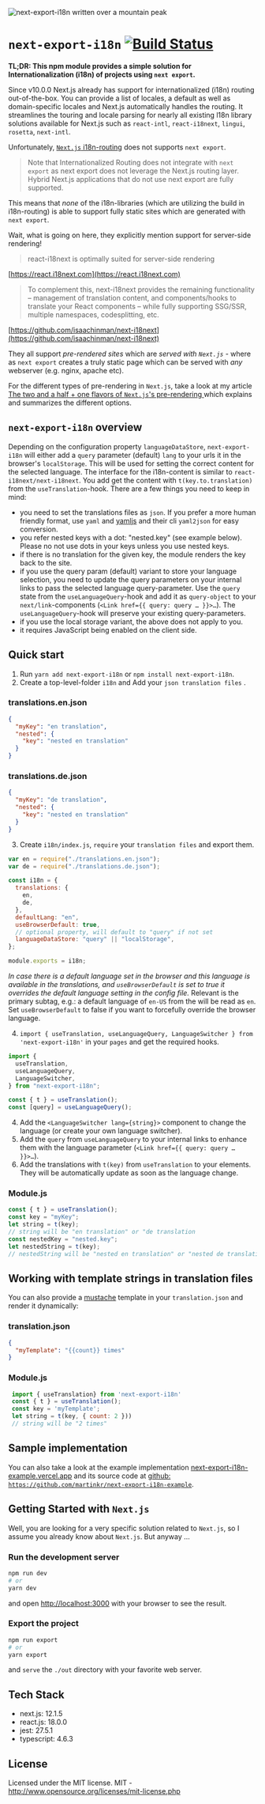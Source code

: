 ![next-export-i18n written over a mountain peak](next-export-i18n.png)

# `next-export-i18n` [![Build Status](https://app.travis-ci.com/martinkr/next-export-i18n.svg?branch=main)](https://app.travis-ci.com/martinkr/next-export-i18n)

**TL;DR: This npm module provides a simple solution for Internationalization (i18n) of projects using `next export`.**

Since v10.0.0 Next.js already has support for internationalized (i18n) routing out-of-the-box. You can provide a list of locales, a default as well as domain-specific locales and Next.js automatically handles the routing. It streamlines the touring and locale parsing for nearly all existing l18n library solutions available for Next.js such as `react-intl`, `react-i18next`, `lingui`, `rosetta`, `next-intl`.

Unfortunately, [`Next.js` i18n-routing](https://nextjs.org/docs/advanced-features/i18n-routing) does not supports `next export`.

> Note that Internationalized Routing does not integrate with `next export` as next export does not leverage the Next.js routing layer. Hybrid Next.js applications that do not use next export are fully supported.

This means that _none_ of the i18n-libraries (which are utilizing the build in i18n-routing) is able to support fully static sites which are generated with `next export`.

Wait, what is going on here, they explicitly mention support for server-side rendering!

> react-i18next is optimally suited for server-side rendering

[https://react.i18next.com](https://react.i18next.com)

> To complement this, next-i18next provides the remaining functionality – management of translation content, and components/hooks to translate your React components – while fully supporting SSG/SSR, multiple namespaces, codesplitting, etc.

[https://github.com/isaachinman/next-i18next](https://github.com/isaachinman/next-i18next)

They all support _pre-rendered sites_ which are _served with `Next.js`_ - where as `next export` creates a truly static page which can be served with _any_ webserver (e.g. nginx, apache etc).

For the different types of pre-rendering in `Next.js`, take a look at my article [The two and a half + one flavors of `Next.js`'s pre-rendering
](https://dev.to/martinkr/the-two-and-a-half-one-flavors-of-next-js-s-pre-rendering-44o) which explains and summarizes the different options.

## `next-export-i18n` overview

Depending on the configuration property `languageDataStore`, `next-export-i18n` will either add a `query` parameter (default) `lang` to your urls it in the browser's `localStorage`. This will be used for setting the correct content for the selected language. The interface for the i18n-content is similar to `react-i18next/next-i18next`. You add get the content with `t(key.to.translation)` from the `useTranslation`-hook.
There are a few things you need to keep in mind:

- you need to set the translations files as `json`. If you prefer a more human friendly format, use `yaml` and [yamljs](https://www.npmjs.com/package/yamljs) and their cli `yaml2json` for easy conversion.
- you refer nested keys with a dot: "nested.key" (see example below). Please no not use dots in your keys unless you use nested keys.
- if there is no translation for the given key, the module renders the key back to the site.
- if you use the query param (default) variant to store your language selection, you need to update the query parameters on your internal links to pass the selected language query-parameter. Use the `query` state from the `useLanguageQuery`-hook and add it as `query-object` to your `next/link`-components (`<Link href={{ query: query … }}>…`). The `useLanguageQuery`-hook will preserve your existing query-parameters.
- if you use the local storage variant, the above does not apply to you.
- it requires JavaScript being enabled on the client side.

## Quick start

1. Run `yarn add next-export-i18n` or `npm install next-export-i18n`.
2. Create a top-level-folder `i18n` and Add your `json translation files` .

### translations.en.json

```json
{
  "myKey": "en translation",
  "nested": {
    "key": "nested en translation"
  }
}
```

### translations.de.json

```json
{
  "myKey": "de translation",
  "nested": {
    "key": "nested en translation"
  }
}
```

3. Create `i18n/index.js`, `require` your `translation files` and export them.

```javascript
var en = require("./translations.en.json");
var de = require("./translations.de.json");

const i18n = {
  translations: {
    en,
    de,
  },
  defaultLang: "en",
  useBrowserDefault: true,
  // optional property, will default to "query" if not set
  languageDataStore: "query" || "localStorage",
};

module.exports = i18n;
```

_In case there is a default language set in the browser and this language is available in the translations, and `useBrowserDefault` is set to true
it overrides the default language setting in the config file._ Relevant is the primary subtag, e.g.: a default language of `en-US` from the will be read as `en`.
Set `useBrowserDefault` to false if you want to forcefully override the browser language.

4. `import { useTranslation, useLanguageQuery, LanguageSwitcher } from 'next-export-i18n'` in your `pages` and get the required hooks.

```javascript
import {
  useTranslation,
  useLanguageQuery,
  LanguageSwitcher,
} from "next-export-i18n";

const { t } = useTranslation();
const [query] = useLanguageQuery();
```

4. Add the `<LanguageSwitcher lang={string}>` component to change the language (or create your own language switcher).
5. Add the `query` from `useLanguageQuery` to your internal links to enhance them with the language parameter (`<Link href={{ query: query … }}>…`).
6. Add the translations with `t(key)` from `useTranslation` to your elements. They will be automatically update as soon as the language change.

### Module.js

```javascript
const { t } = useTranslation();
const key = "myKey";
let string = t(key);
// string will be "en translation" or "de translation
const nestedKey = "nested.key";
let nestedString = t(key);
// nestedString will be "nested en translation" or "nested de translation
```

## Working with template strings in translation files

You can also provide a [mustache](https://mustache.github.io/) template in your `translation.json` and render it dynamically:

### translation.json

```json
{
  "myTemplate": "{{count}} times"
}
```

### Module.js

```javascript
 import { useTranslation} from 'next-export-i18n'
 const { t } = useTranslation();
 const key = 'myTemplate';
 let string = t(key, { count: 2 }))
 // string will be "2 times"
```

## Sample implementation

You can also take a look at the example implementation [next-export-i18n-example.vercel.app](https://next-export-i18n-example.vercel.app) and its source code at [github: `https://github.com/martinkr/next-export-i18n-example`](https://github.com/martinkr/next-export-i18n-example).

## Getting Started with `Next.js`

Well, you are looking for a very specific solution related to `Next.js`, so I assume you already know about `Next.js`. But anyway …

### Run the development server

```bash
npm run dev
# or
yarn dev
```

and open [http://localhost:3000](http://localhost:3000) with your browser to see the result.

### Export the project

```bash
npm run export
# or
yarn export
```

and `serve` the `./out` directory with your favorite web server.

## Tech Stack

- next.js: 12.1.5
- react.js: 18.0.0
- jest: 27.5.1
- typescript: 4.6.3

## License

Licensed under the MIT license.
MIT - <http://www.opensource.org/licenses/mit-license.php>
